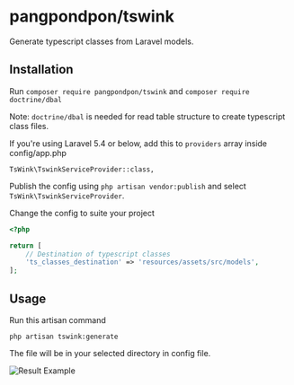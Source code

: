 # pangpondpon/tswink

Generate typescript classes from Laravel models.

## Installation
Run `composer require pangpondpon/tswink` and `composer require doctrine/dbal`

Note: `doctrine/dbal` is needed for read table structure to create typescript class files.

If you're using Laravel 5.4 or below, add this to `providers` array inside config/app.php
```
TsWink\TswinkServiceProvider::class,
```
Publish the config using `php artisan vendor:publish` and select `TsWink\TswinkServiceProvider`.

Change the config to suite your project
```php
<?php

return [
    // Destination of typescript classes
    'ts_classes_destination' => 'resources/assets/src/models',
];

```

## Usage
Run this artisan command
```
php artisan tswink:generate
```

The file will be in your selected directory in config file.

![Result Example](https://image.prntscr.com/image/210BjGHFSfKTSJpL8KjZKw.png)
